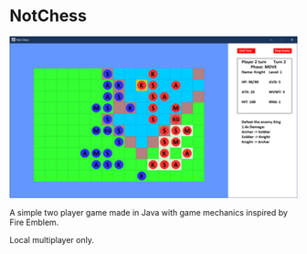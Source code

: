 # NotChess

![Screenshot from the game](/screenshot/NotChessScreenshot.png)

A simple two player game made in Java with game mechanics inspired by Fire Emblem.

Local multiplayer only.

